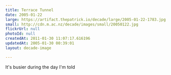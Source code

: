 ```yaml
---
title: Terrace Tunnel
date: 2005-01-22
large: https://artifact.thepatrick.io/decade/large/2005-01-22-1783.jpg
small: http://cdn.m.ac.nz/decade/images/small/20050122.jpg
flickrUrl: null
photoId: null
createdAt: 2011-01-30 11:07:17.616196
updatedAt: 2005-01-30 00:39:01
layout: decade-image

---
```

It's busier during the day I'm told
